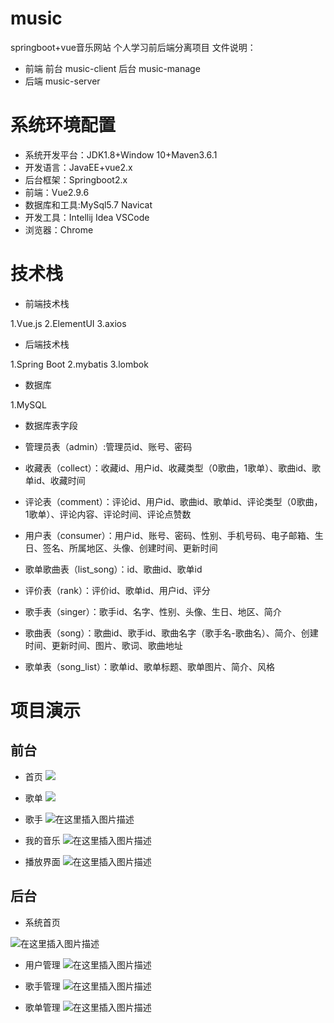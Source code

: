 # music
springboot+vue音乐网站
个人学习前后端分离项目
文件说明：
 - 前端
前台  music-client
后台  music-manage
 - 后端 music-server
# 系统环境配置
 - 系统开发平台：JDK1.8+Window 10+Maven3.6.1
 - 开发语言：JavaEE+vue2.x
 - 后台框架：Springboot2.x
 - 前端：Vue2.9.6
 - 数据库和工具:MySql5.7 Navicat
 - 开发工具：Intellij Idea VSCode
 - 浏览器：Chrome

# 技术栈

 - 前端技术栈

1.Vue.js
2.ElementUI
3.axios

 - 后端技术栈

1.Spring Boot
2.mybatis
3.lombok

 - 数据库

1.MySQL

 - 数据库表字段
 
 - 管理员表（admin）:管理员id、账号、密码
 - 收藏表（collect）：收藏id、用户id、收藏类型（0歌曲，1歌单）、歌曲id、歌单id、收藏时间
 - 评论表（comment）：评论id、用户id、歌曲id、歌单id、评论类型（0歌曲，1歌单）、评论内容、评论时间、评论点赞数
 - 用户表（consumer）：用户id、账号、密码、性别、手机号码、电子邮箱、生日、签名、所属地区、头像、创建时间、更新时间
 - 歌单歌曲表（list_song）：id、歌曲id、歌单id
 - 评价表（rank）：评价id、歌单id、用户id、评分
 - 歌手表（singer）：歌手id、名字、性别、头像、生日、地区、简介
 - 歌曲表（song）：歌曲id、歌手id、歌曲名字（歌手名-歌曲名）、简介、创建时间、更新时间、图片、歌词、歌曲地址
 - 歌单表（song_list）：歌单id、歌单标题、歌单图片、简介、风格
 

# 项目演示

## 前台

 - 首页
![](https://img-blog.csdnimg.cn/20210510144440647.png?x-oss-process=image/watermark,type_ZmFuZ3poZW5naGVpdGk,shadow_10,text_aHR0cHM6Ly9ibG9nLmNzZG4ubmV0L3dlaXhpbl80NTE1ODM5Nw==,size_16,color_FFFFFF,t_70)
 - 歌单
 ![](https://img-blog.csdnimg.cn/20210510145029523.png?x-oss-process=image/watermark,type_ZmFuZ3poZW5naGVpdGk,shadow_10,text_aHR0cHM6Ly9ibG9nLmNzZG4ubmV0L3dlaXhpbl80NTE1ODM5Nw==,size_16,color_FFFFFF,t_70)

 - 歌手
 ![在这里插入图片描述](https://img-blog.csdnimg.cn/20210510145124528.png?x-oss-process=image/watermark,type_ZmFuZ3poZW5naGVpdGk,shadow_10,text_aHR0cHM6Ly9ibG9nLmNzZG4ubmV0L3dlaXhpbl80NTE1ODM5Nw==,size_16,color_FFFFFF,t_70)

 - 我的音乐
 ![在这里插入图片描述](https://img-blog.csdnimg.cn/20210510145317950.png?x-oss-process=image/watermark,type_ZmFuZ3poZW5naGVpdGk,shadow_10,text_aHR0cHM6Ly9ibG9nLmNzZG4ubmV0L3dlaXhpbl80NTE1ODM5Nw==,size_16,color_FFFFFF,t_70)

 - 播放界面
![在这里插入图片描述](https://img-blog.csdnimg.cn/20210510145343864.png?x-oss-process=image/watermark,type_ZmFuZ3poZW5naGVpdGk,shadow_10,text_aHR0cHM6Ly9ibG9nLmNzZG4ubmV0L3dlaXhpbl80NTE1ODM5Nw==,size_16,color_FFFFFF,t_70)

## 后台

 - 系统首页

![在这里插入图片描述](https://img-blog.csdnimg.cn/20210510145409817.png?x-oss-process=image/watermark,type_ZmFuZ3poZW5naGVpdGk,shadow_10,text_aHR0cHM6Ly9ibG9nLmNzZG4ubmV0L3dlaXhpbl80NTE1ODM5Nw==,size_16,color_FFFFFF,t_70)

 - 用户管理
![在这里插入图片描述](https://img-blog.csdnimg.cn/20210510145719980.png?x-oss-process=image/watermark,type_ZmFuZ3poZW5naGVpdGk,shadow_10,text_aHR0cHM6Ly9ibG9nLmNzZG4ubmV0L3dlaXhpbl80NTE1ODM5Nw==,size_16,color_FFFFFF,t_70)

 - 歌手管理
 ![在这里插入图片描述](https://img-blog.csdnimg.cn/20210510145824659.png?x-oss-process=image/watermark,type_ZmFuZ3poZW5naGVpdGk,shadow_10,text_aHR0cHM6Ly9ibG9nLmNzZG4ubmV0L3dlaXhpbl80NTE1ODM5Nw==,size_16,color_FFFFFF,t_70)

 - 歌单管理
![在这里插入图片描述](https://img-blog.csdnimg.cn/20210510145848911.png?x-oss-process=image/watermark,type_ZmFuZ3poZW5naGVpdGk,shadow_10,text_aHR0cHM6Ly9ibG9nLmNzZG4ubmV0L3dlaXhpbl80NTE1ODM5Nw==,size_16,color_FFFFFF,t_70)
